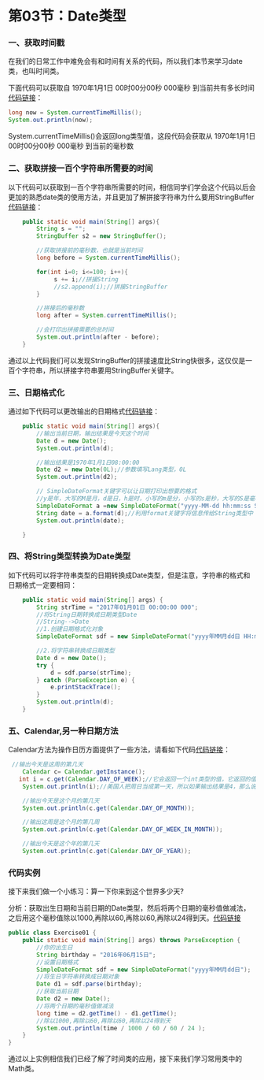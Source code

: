 # 第03节：Date类型

### 一、获取时间戳

在我们的日常工作中难免会有和时间有关系的代码，所以我们本节来学习date类，也叫时间类。  

下面代码可以获取自 1970年1月1日 00时00分00秒 000毫秒 到当前共有多长时间[代码链接](https://github.com/xiaozhoulee/java-examples/blob/master/06-%E5%B8%B8%E7%94%A8%E7%B1%BB/%E7%AC%AC03%E8%8A%82%EF%BC%9ADate%E7%B1%BB/Date/DateTest01.java)：  

``` java
long now = System.currentTimeMillis(); 
System.out.println(now);
```
System.currentTimeMillis()会返回long类型值，这段代码会获取从 1970年1月1日 00时00分00秒 000毫秒 到当前的毫秒数  

### 二、获取拼接一百个字符串所需要的时间
以下代码可以获取到一百个字符串所需要的时间，相信同学们学会这个代码以后会更加的熟悉date类的使用方法，并且更加了解拼接字符串为什么要用StringBuffer[代码链接](https://github.com/xiaozhoulee/java-examples/blob/master/06-%E5%B8%B8%E7%94%A8%E7%B1%BB/%E7%AC%AC03%E8%8A%82%EF%BC%9ADate%E7%B1%BB/Date/DateTest01.java)：  
``` java
    public static void main(String[] args){
        String s = "";
        StringBuffer s2 = new StringBuffer();

        //获取拼接前的毫秒数，也就是当前时间
        long before = System.currentTimeMillis();

        for(int i=0; i<=100; i++){
             s += i;//拼接String
             //s2.append(i);//拼接StringBuffer
        }

        //拼接后的毫秒数
        long after = System.currentTimeMillis();

        //会打印出拼接需要的总时间
        System.out.println(after - before);
    }
```
通过以上代码我们可以发现StringBuffer的拼接速度比String快很多，这仅仅是一百个字符串，所以拼接字符串要用StringBuffer关键字。

### 三、日期格式化
通过如下代码可以更改输出的日期格式[代码链接](https://github.com/xiaozhoulee/java-examples/blob/master/06-%E5%B8%B8%E7%94%A8%E7%B1%BB/%E7%AC%AC03%E8%8A%82%EF%BC%9ADate%E7%B1%BB/Date/DateTest02.java)：
``` java
    public static void main(String[] args){
        //输出当前日期，输出结果是今天这个时间
        Date d = new Date();
        System.out.println(d);

        //输出结果是1970年1月1日08:00:00
        Date d2 = new Date(0L);//参数填写Lang类型，0L
        System.out.println(d2);

        // SimpleDateFormat关键字可以让日期打印出想要的格式
        //y是年，大写的M是月，d是日，h是时，小写的m是分，小写的s是秒，大写的S是毫秒。
        SimpleDateFormat a =new SimpleDateFormat("yyyy-MM-dd hh:mm:ss SSS");
        String date = a.format(d);//利用format关键字将信息传给String类型中
        System.out.println(date);

    }
```
### 四、将String类型转换为Date类型
如下代码可以将字符串类型的日期转换成Date类型，但是注意，字符串的格式和日期格式一定要相同：  
``` java
    public static void main(String[] args) {
        String strTime = "2017年01月01日 00:00:00 000";
        //将String日期转换成日期类型Date
        //String-->Date
        //1.创建日期格式化对象
        SimpleDateFormat sdf = new SimpleDateFormat("yyyy年MM月dd日 HH:mm:ss SSS"); //格式不能随意，应该和上面的字符串格式相同。

        //2.将字符串转换成日期类型
        Date d = new Date();
        try {
            d = sdf.parse(strTime);
        } catch (ParseException e) {
            e.printStackTrace();
        }
        System.out.println(d);
    }

```
### 五、Calendar,另一种日期方法
Calendar方法为操作日历方面提供了一些方法，请看如下代码[代码链接](https://github.com/xiaozhoulee/java-examples/blob/master/06-%E5%B8%B8%E7%94%A8%E7%B1%BB/%E7%AC%AC03%E8%8A%82%EF%BC%9ADate%E7%B1%BB/Date/DateTest03.java)：  
``` java
 //输出今天是这周的第几天
    Calendar c= Calendar.getInstance();
   int i = c.get(Calendar.DAY_OF_WEEK);//它会返回一个int类型的值，它返回的值是今天是这周的第几天
    System.out.println(i);//美国人把周日当成第一天，所以如果输出结果是4，那么说明今天是星期三

    //输出今天是这个月的第几天
    System.out.println(c.get(Calendar.DAY_OF_MONTH));

    //输出这周是这个月的第几周
    System.out.println(c.get(Calendar.DAY_OF_WEEK_IN_MONTH));

    //输出今天是这个年的第几天
    System.out.println(c.get(Calendar.DAY_OF_YEAR));
```

### 代码实例
接下来我们做一个小练习：算一下你来到这个世界多少天?  

分析：获取出生日期和当前日期的Date类型，然后将两个日期的毫秒值做减法，之后用这个毫秒值除以1000,再除以60,再除以60,再除以24得到天。[代码链接](https://github.com/xiaozhoulee/java-examples/blob/master/06-%E5%B8%B8%E7%94%A8%E7%B1%BB/%E7%AC%AC03%E8%8A%82%EF%BC%9ADate%E7%B1%BB/Date/Exercise01.java)  
``` java
public class Exercise01 {
    public static void main(String[] args) throws ParseException {
        //你的出生日
        String birthday = "2016年06月15日";
        //设置日期格式
        SimpleDateFormat sdf = new SimpleDateFormat("yyyy年MM月dd日");
        //将生日字符串转换成日期对象
        Date d1 = sdf.parse(birthday);
        //获取当前日期
        Date d2 = new Date();
        //将两个日期的毫秒值做减法
        long time = d2.getTime() - d1.getTime();
        //除以1000,再除以60,再除以60,再除以24得到天
        System.out.println(time / 1000 / 60 / 60 / 24 );
    }
}
```
通过以上实例相信我们已经了解了时间类的应用，接下来我们学习常用类中的Math类。